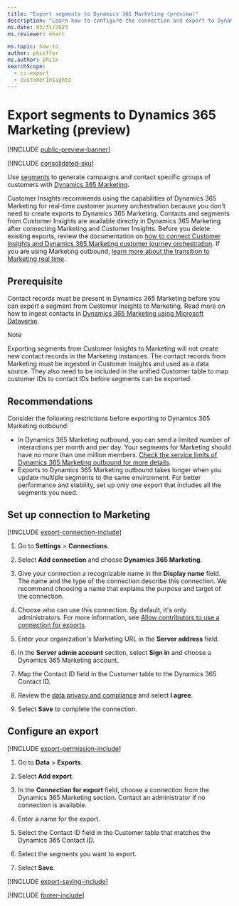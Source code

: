 ```yaml
---
title: "Export segments to Dynamics 365 Marketing (preview)"
description: "Learn how to configure the connection and export to Dynamics 365 Marketing."
ms.date: 03/31/2023
ms.reviewer: mhart

ms.topic: how-to
author: pkieffer
ms.author: philk
searchScope: 
  - ci-export
  - customerInsights
---
```


# Export segments to Dynamics 365 Marketing (preview)

[!INCLUDE [public-preview-banner](includes/public-preview-banner.md)]

[!INCLUDE [consolidated-sku](./includes/consolidated-sku.md)]

Use [segments](segments.md) to generate campaigns and contact specific groups of customers with [Dynamics 365 Marketing](/dynamics365/marketing/customer-insights-segments).

Customer Insights recommends using the capabilities of Dynamics 365 Marketing for real-time customer journey orchestration because you don't need to create exports to Dynamics 365 Marketing. Contacts and segments from Customer Insights are available directly in Dynamics 365 Marketing after connecting Marketing and Customer Insights. Before you delete existing exports, review the documentation on [how to connect Customer Insights and Dynamics 365 Marketing customer journey orchestration](/dynamics365/marketing/real-time-marketing-ci-profile). If you are using Marketing outbound, [learn more about the transition to Marketing real time](https://community.dynamics.com/blogs/post/?postid=1b4394d5-7764-4484-aba9-c7f972292c10).

## Prerequisite

Contact records must be present in Dynamics 365 Marketing before you can export a segment from Customer Insights to Marketing. Read more on how to ingest contacts in [Dynamics 365 Marketing using Microsoft Dataverse](connect-dataverse-managed-lake.md).

> [!NOTE]
> Exporting segments from Customer Insights to Marketing will not create new contact records in the Marketing instances. The contact records from Marketing must be ingested in Customer Insights and used as a data source. They also need to be included in the unified Customer table to map customer IDs to contact IDs before segments can be exported.

## Recommendations
Consider the following restrictions before exporting to Dynamics 365 Marketing outbound:
- In Dynamics 365 Marketing outbound, you can send a limited number of interactions per month and per day. Your segments for Marketing should have no more than one million members. [Check the service limits of Dynamics 365 Marketing outbound for more details](/dynamics365/marketing/fair-use-policy).
- Exports to Dynamics 365 Marketing outbound takes longer when you update multiple segments to the same environment. For better performance and stability, set up only one export that includes all the segments you need.

## Set up connection to Marketing

[!INCLUDE [export-connection-include](includes/export-connection-admn.md)]

1. Go to **Settings** > **Connections**.

1. Select **Add connection** and choose **Dynamics 365 Marketing**.

1. Give your connection a recognizable name in the **Display name** field. The name and the type of the connection describe this connection. We recommend choosing a name that explains the purpose and target of the connection.

1. Choose who can use this connection. By default, it's only administrators. For more information, see [Allow contributors to use a connection for exports](connections.md#allow-contributors-to-use-a-connection-for-exports).

1. Enter your organization's Marketing URL in the **Server address** field.

1. In the **Server admin account** section, select **Sign in** and choose a Dynamics 365 Marketing account.

1. Map the Contact ID field in the Customer table to the Dynamics 365 Contact ID.

1. Review the [data privacy and compliance](connections.md#data-privacy-and-compliance) and select **I agree**.

1. Select **Save** to complete the connection.

## Configure an export

[!INCLUDE [export-permission-include](includes/export-permission.md)]

1. Go to **Data** > **Exports**.

1. Select **Add export**.

1. In the **Connection for export** field, choose a connection from the Dynamics 365 Marketing section. Contact an administrator if no connection is available.

1. Enter a name for the export.

1. Select the Contact ID field in the Customer table that matches the Dynamics 365 Contact ID.

1. Select the segments you want to export.

1. Select **Save**.

[!INCLUDE [export-saving-include](includes/export-saving.md)]

[!INCLUDE [footer-include](includes/footer-banner.md)]
